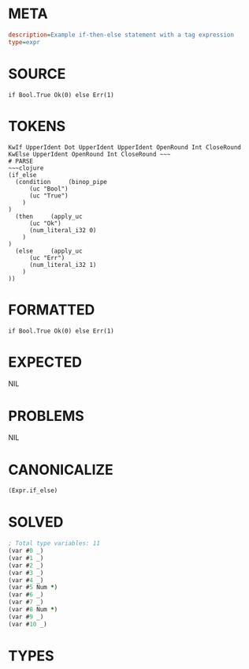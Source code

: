 # META
~~~ini
description=Example if-then-else statement with a tag expression
type=expr
~~~
# SOURCE
~~~roc
if Bool.True Ok(0) else Err(1)
~~~
# TOKENS
~~~text
KwIf UpperIdent Dot UpperIdent UpperIdent OpenRound Int CloseRound KwElse UpperIdent OpenRound Int CloseRound ~~~
# PARSE
~~~clojure
(if_else
  (condition     (binop_pipe
      (uc "Bool")
      (uc "True")
    )
)
  (then     (apply_uc
      (uc "Ok")
      (num_literal_i32 0)
    )
)
  (else     (apply_uc
      (uc "Err")
      (num_literal_i32 1)
    )
))
~~~
# FORMATTED
~~~roc
if Bool.True Ok(0) else Err(1)
~~~
# EXPECTED
NIL
# PROBLEMS
NIL
# CANONICALIZE
~~~clojure
(Expr.if_else)
~~~
# SOLVED
~~~clojure
; Total type variables: 11
(var #0 _)
(var #1 _)
(var #2 _)
(var #3 _)
(var #4 _)
(var #5 Num *)
(var #6 _)
(var #7 _)
(var #8 Num *)
(var #9 _)
(var #10 _)
~~~
# TYPES
~~~roc
~~~
